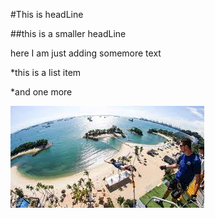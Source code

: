#This is headLine

##this is a smaller headLine

here I am just adding somemore text 

*this is a list item 

*and one more 

![](Sentosa.jpg)


